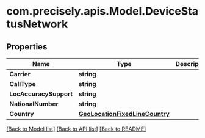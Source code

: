 
# com.precisely.apis.Model.DeviceStatusNetwork

## Properties

Name | Type | Description | Notes
------------ | ------------- | ------------- | -------------
**Carrier** | **string** |  | [optional] 
**CallType** | **string** |  | [optional] 
**LocAccuracySupport** | **string** |  | [optional] 
**NationalNumber** | **string** |  | [optional] 
**Country** | [**GeoLocationFixedLineCountry**](GeoLocationFixedLineCountry.md) |  | [optional] 

[[Back to Model list]](../README.md#documentation-for-models)
[[Back to API list]](../README.md#documentation-for-api-endpoints)
[[Back to README]](../README.md)

